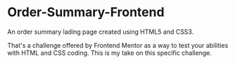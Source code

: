 # Order-Summary-Frontend

An order summary lading page created using HTML5 and CSS3.

That's a challenge offered by Frontend Mentor as a way to test your abilities with HTML and CSS coding.
This is my take on this specific challenge.
